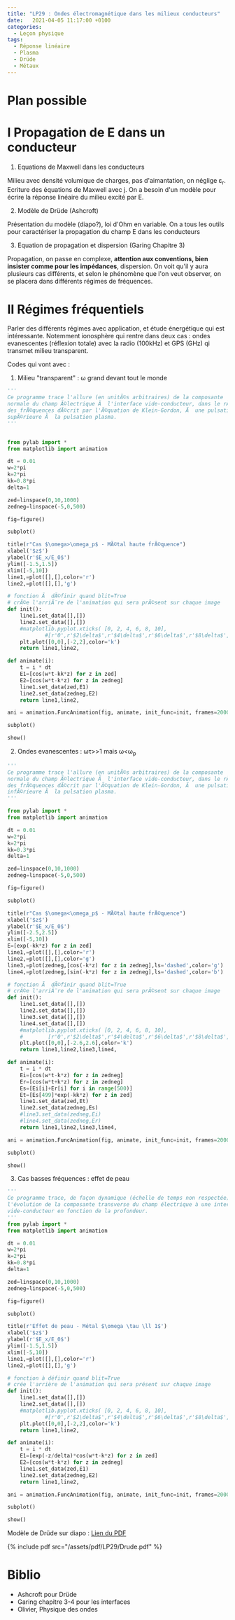 ```yaml
---
title: "LP29 : Ondes électromagnétique dans les milieux conducteurs"
date:   2021-04-05 11:17:00 +0100
categories:
  - Leçon physique
tags:
  - Réponse linéaire
  - Plasma
  - Drüde
  - Métaux
---
```

# Plan possible
# I Propagation de E dans un conducteur
1) Equations de Maxwell dans les conducteurs

Milieu avec densité volumique de charges, pas d'aimantation, on néglige &epsilon;<sub>r</sub>. Ecriture des équations de Maxwell avec j. On a besoin d'un modèle pour écrire la réponse linéaire du milieu excité par E.

2) Modèle de Drüde (Ashcroft)

Présentation du modèle (diapo?), loi d'Ohm en variable. On a tous les outils pour caractériser la propagation du champ E dans les conducteurs

3) Equation de propagation et dispersion (Garing Chapitre 3)

Propagation, on passe en complexe, **attention aux conventions, bien insister comme pour les impédances**, dispersion. On voit qu'il y aura plusieurs cas différents, et selon le phénomène que l'on veut observer, on se placera dans différents régimes de fréquences. 

# II Régimes fréquentiels
Parler des différents régimes avec application, et étude énergétique qui est intéressante. Notemment ionosphère qui rentre dans deux cas : ondes evanescentes (réflexion totale) avec la radio (100kHz) et GPS (GHz) qi transmet milieu transparent.

Codes qui vont avec : 

1) Milieu "transparent" : &omega; grand devant tout le monde
``` python
'''
Ce programme trace l'allure (en unitÃ©s arbitraires) de la composante
normale du champ Ã©lectrique Ã  l'interface vide-conducteur, dans le rÃ©gime
des frÃ©quences dÃ©crit par l'Ã©quation de Klein-Gordon, Ã  une pulsation
supÃ©rieure Ã  la pulsation plasma.
'''


from pylab import *
from matplotlib import animation

dt = 0.01
w=2*pi
k=2*pi
kk=0.8*pi
delta=1

zed=linspace(0,10,1000)
zedneg=linspace(-5,0,500)

fig=figure()

subplot()

title(r"Cas $\omega>\omega_p$ - MÃ©tal haute frÃ©quence")
xlabel('$z$')
ylabel(r'$E_x/E_0$')
ylim([-1.5,1.5])
xlim([-5,10])
line1,=plot([],[],color='r')
line2,=plot([],[],'g')

# fonction Ã  dÃ©finir quand blit=True
# crÃ©e l'arriÃ¨re de l'animation qui sera prÃ©sent sur chaque image
def init():
    line1.set_data([],[])
    line2.set_data([],[])
    #matplotlib.pyplot.xticks( [0, 2, 4, 6, 8, 10],
            #[r'0',r'$2\delta$',r'$4\delta$',r'$6\delta$',r'$8\delta$',r'$10\delta$'])
    plt.plot([0,0],[-2,2],color='k')
    return line1,line2,

def animate(i):
    t = i * dt
    E1=[cos(w*t-kk*z) for z in zed]
    E2=[cos(w*t-k*z) for z in zedneg]
    line1.set_data(zed,E1)
    line2.set_data(zedneg,E2)
    return line1,line2,

ani = animation.FuncAnimation(fig, animate, init_func=init, frames=2000, blit=True, interval=20, repeat=False)

subplot()

show()
```

2) Ondes evanescentes : &omega;&tau;>>1 mais &omega;<&omega;<sub>p</sub>

``` python
'''
Ce programme trace l'allure (en unitÃ©s arbitraires) de la composante
normale du champ Ã©lectrique Ã  l'interface vide-conducteur, dans le rÃ©gime
des frÃ©quences dÃ©crit par l'Ã©quation de Klein-Gordon, Ã  une pulsation
infÃ©rieure Ã  la pulsation plasma.
'''

from pylab import *
from matplotlib import animation

dt = 0.01
w=2*pi
k=2*pi
kk=0.3*pi
delta=1

zed=linspace(0,10,1000)
zedneg=linspace(-5,0,500)

fig=figure()

subplot()

title(r"Cas $\omega<\omega_p$ - MÃ©tal haute frÃ©quence")
xlabel('$z$')
ylabel(r'$E_x/E_0$')
ylim([-2.5,2.5])
xlim([-5,10])
E=[exp(-kk*z) for z in zed]
line1,=plot([],[],color='r')
line2,=plot([],[],color='g')
line3,=plot(zedneg,[cos(-k*z) for z in zedneg],ls='dashed',color='g')
line4,=plot(zedneg,[sin(-k*z) for z in zedneg],ls='dashed',color='b')

# fonction Ã  dÃ©finir quand blit=True
# crÃ©e l'arriÃ¨re de l'animation qui sera prÃ©sent sur chaque image
def init():
    line1.set_data([],[])
    line2.set_data([],[])
    line3.set_data([],[])
    line4.set_data([],[])
    #matplotlib.pyplot.xticks( [0, 2, 4, 6, 8, 10],
    #        [r'0',r'$2\delta$',r'$4\delta$',r'$6\delta$',r'$8\delta$',r'$10\delta$'])
    plt.plot([0,0],[-2.6,2.6],color='k')
    return line1,line2,line3,line4,

def animate(i):
    t = i * dt
    Ei=[cos(w*t-k*z) for z in zedneg]
    Er=[cos(w*t+k*z) for z in zedneg]
    Es=[Ei[i]+Er[i] for i in range(500)]
    Et=[Es[499]*exp(-kk*z) for z in zed]
    line1.set_data(zed,Et)
    line2.set_data(zedneg,Es)
    #line3.set_data(zedneg,Ei)
    #line4.set_data(zedneg,Er)
    return line1,line2,line3,line4,

ani = animation.FuncAnimation(fig, animate, init_func=init, frames=2000, blit=True, interval=20, repeat=False)

subplot()

show()
```

3) Cas basses fréquences : effet de peau

``` python
'''
Ce programme trace, de façon dynamique (échelle de temps non respectée),
l'évolution de la composante transverse du champ électrique à une interface
vide-conducteur en fonction de la profondeur.
'''
from pylab import *
from matplotlib import animation

dt = 0.01
w=2*pi
k=2*pi
kk=0.8*pi
delta=1

zed=linspace(0,10,1000)
zedneg=linspace(-5,0,500)

fig=figure()

subplot()

title(r'Effet de peau - Métal $\omega \tau \ll 1$')
xlabel('$z$')
ylabel(r'$E_x/E_0$')
ylim([-1.5,1.5])
xlim([-5,10])
line1,=plot([],[],color='r')
line2,=plot([],[],'g')

# fonction à définir quand blit=True
# crée l'arrière de l'animation qui sera présent sur chaque image
def init():
    line1.set_data([],[])
    line2.set_data([],[])
    #matplotlib.pyplot.xticks( [0, 2, 4, 6, 8, 10],
            #[r'0',r'$2\delta$',r'$4\delta$',r'$6\delta$',r'$8\delta$',r'$10\delta$'])
    plt.plot([0,0],[-2,2],color='k')
    return line1,line2,

def animate(i):
    t = i * dt
    E1=[exp(-z/delta)*cos(w*t-k*z) for z in zed]
    E2=[cos(w*t-k*z) for z in zedneg]
    line1.set_data(zed,E1)
    line2.set_data(zedneg,E2)
    return line1,line2,

ani = animation.FuncAnimation(fig, animate, init_func=init, frames=2000, blit=True, interval=20, repeat=False)

subplot()

show()
```
Modèle de Drüde sur diapo : [Lien du PDF](/assets/pdf/LP29/Drude.pdf)

{% include pdf src="/assets/pdf/LP29/Drude.pdf" %}

# Biblio
- Ashcroft pour Drüde
- Garing chapitre 3-4 pour les interfaces
- Olivier, Physique des ondes
